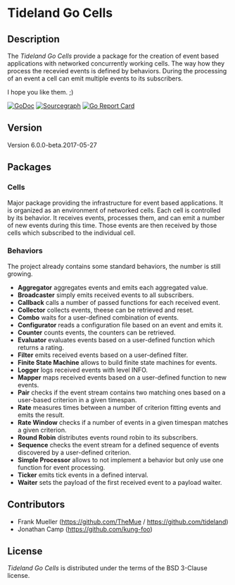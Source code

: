 # Tideland Go Cells

## Description

The *Tideland Go Cells* provide a package for the creation of event based
applications with networked concurrently working cells. The way how they
process the recevied events is defined by behaviors. During the processing
of an event a cell can emit multiple events to its subscribers.

I hope you like them. ;)

[![GoDoc](https://godoc.org/github.com/tideland/gocells?status.svg)](https://godoc.org/github.com/tideland/gocells)
[![Sourcegraph](https://sourcegraph.com/github.com/tideland/gocells/-/badge.svg)](https://sourcegraph.com/github.com/tideland/gocells?badge)
[![Go Report Card](https://goreportcard.com/badge/github.com/tideland/gocells)](https://goreportcard.com/report/github.com/tideland/gocells)

## Version

Version 6.0.0-beta.2017-05-27

## Packages

### Cells

Major package providing the infrastructure for event based applications. It
is organized as an environment of networked cells. Each cell is controlled
by its behavior. It receives events, processes them, and can emit a number
of new events during this time. Those events are then received by those
cells which subscribed to the individual cell.


### Behaviors

The project already contains some standard behaviors, the number is
still growing.

- **Aggregator** aggregates events and emits each aggregated value.
- **Broadcaster** simply emits received events to all subscribers.
- **Callback** calls a number of passed functions for each received event.
- **Collector** collects events, theese can be retrieved and reset.
- **Combo** waits for a user-defined combination of events.
- **Configurator** reads a configuration file based on an event and emits it.
- **Counter** counts events, the counters can be retrieved.
- **Evaluator** evaluates events based on a user-defined function which
  returns a rating.
- **Filter** emits received events based on a user-defined filter.
- **Finite State Machine** allows to build finite state machines for events.
- **Logger** logs received events with level INFO.
- **Mapper** maps received events based on a user-defined function to new events.
- **Pair** checks if the event stream contains two matching ones based on a
  user-based criterion in a given timespan.
- **Rate** measures times between a number of criterion fitting events and
  emits the result.
- **Rate Window** checks if a number of events in a given timespan matches
  a given criterion.
- **Round Robin** distributes events round robin to its subscribers.
- **Sequence** checks the event stream for a defined sequence of events
  discovered by a user-defined criterion.
- **Simple Processor** allows to not implement a behavior but only use
  one function for event processing.
- **Ticker** emits tick events in a defined interval.
- **Waiter** sets the payload of the first received event to a payload waiter.

## Contributors

- Frank Mueller (https://github.com/TheMue / https://github.com/tideland)
- Jonathan Camp (https://github.com/kung-foo)

## License

*Tideland Go Cells* is distributed under the terms of the BSD 3-Clause license.
